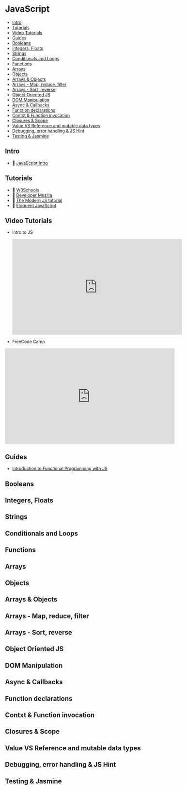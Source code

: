 <h1>JavaScript</h1>

- [Intro](#intro)
- [Tutorials](#tutorials)
- [Video Tutorials](#video-tutorials)
- [Guides](#guides)
- [Booleans](#booleans)
- [Integers, Floats](#integers-floats)
- [Strings](#strings)
- [Conditionals and Loops](#conditionals-and-loops)
- [Functions](#functions)
- [Arrays](#arrays)
- [Objects](#objects)
- [Arrays & Objects](#arrays--objects)
- [Arrays - Map, reduce, filter](#arrays---map-reduce-filter)
- [Arrays - Sort, reverse](#arrays---sort-reverse)
- [Object Oriented JS](#object-oriented-js)
- [DOM Manipulation](#dom-manipulation)
- [Async & Callbacks](#async--callbacks)
- [Function declarations](#function-declarations)
- [Contxt & Function invocation](#contxt--function-invocation)
- [Closures & Scope](#closures--scope)
- [Value VS Reference and mutable data types](#value-vs-reference-and-mutable-data-types)
- [Debugging, error handling & JS Hint](#debugging-error-handling--js-hint)
- [Testing & Jasmine](#testing--jasmine)


## Intro
- 🚀 [JavaScript Intro](https://javascript.info/intro#what-is-javascript)

## Tutorials
- 🚀 [W3Schools](https://www.w3schools.com/js/default.asp)
- 🚀 [Developer Mozilla](https://developer.mozilla.org/en-US/docs/Web/JavaScript)
- 🚀 [The Modern JS tutorial](https://javascript.info/)
- 🚀 [Eloquent JavaScript](https://eloquentjavascript.net/)

## Video Tutorials
- Intro to JS 
  <iframe width="560" height="315" src="https://www.youtube.com/embed/W6NZfCO5SIk" frameborder="0" allow="accelerometer; autoplay; encrypted-media; gyroscope; picture-in-picture" allowfullscreen></iframe>

- FreeCode Camp
 <iframe width="560" height="315" src="https://www.youtube.com/embed/PkZNo7MFNFg" frameborder="0" allow="accelerometer; autoplay; encrypted-media; gyroscope; picture-in-picture" allowfullscreen></iframe>

## Guides 
- [Introduction to Functional Programming with JS](https://www.toptal.com/javascript/functional-programming-javascript)


## Booleans

## Integers, Floats

## Strings

## Conditionals and Loops

## Functions

## Arrays

## Objects

## Arrays & Objects

## Arrays - Map, reduce, filter

## Arrays - Sort, reverse

## Object Oriented JS

## DOM Manipulation

## Async & Callbacks

## Function declarations

## Contxt & Function invocation

## Closures & Scope

## Value VS Reference and mutable data types

## Debugging, error handling & JS Hint

## Testing & Jasmine
